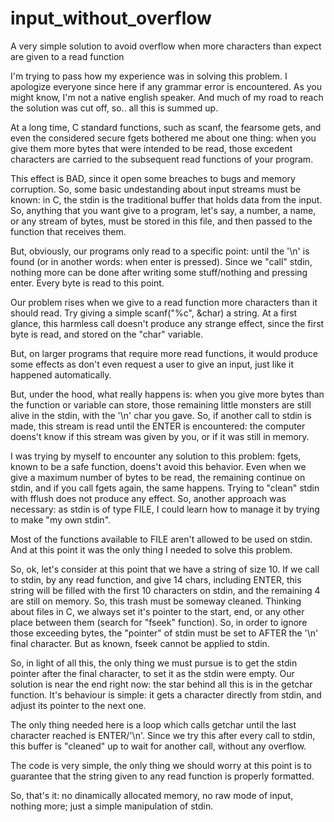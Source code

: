 # input_without_overflow
A very simple solution to avoid overflow when more characters than expect are given to a read function

I'm trying to pass how my experience was in solving this problem. I apologize everyone since here if any grammar error is encountered. As you might know, I'm not a native english speaker. And much of my road to reach the solution was cut off, so.. all this is summed up.

At a long time, C standard functions, such as scanf, the fearsome gets, and even the considered secure fgets bothered me about one thing: when you give them more bytes that were intended to be read, those excedent characters are carried to the subsequent read functions of your program.

This effect is BAD, since it open some breaches to bugs and memory corruption. So, some basic undestanding about input streams must be known: in C, the stdin is the traditional buffer that holds data from the input. So, anything that you want give to a program, let's say, a number, a name, or any stream of bytes, must be stored in this file, and then passed to the function that receives them.

But, obviously, our programs only read to a specific point: until the '\n' is found (or in another words: when enter is pressed). Since we "call" stdin, nothing more can be done after writing some stuff/nothing and pressing enter. Every byte is read to this point.

Our problem rises when we give to a read function more characters than it should read. Try giving a simple scanf("%c", &char) a string. At a first glance, this harmless call doesn't produce any strange effect, since the first byte is read, and stored on the "char" variable. 

But, on larger programs that require more read functions, it would produce some effects as don't even request a user to give an input, just like it happened automatically.

But, under the hood, what really happens is: when you give more bytes than the function or variable can store, those remaining little monsters are still alive in the stdin, with the '\n' char you gave. So, if another call to stdin is made, this stream is read until the ENTER is encountered: the computer doens't know if this stream was given by you, or if it was still in memory.

I was trying by myself to encounter any solution to this problem: fgets, known to be a safe function, doens't avoid this behavior. Even when we give a maximum number of bytes to be read, the remaining continue on stdin, and if you call fgets again, the same happens. Trying to "clean" stdin with fflush does not produce any effect. So, another approach was necessary: as stdin is of type FILE, I could learn how to manage it by trying to make "my own stdin".

Most of the functions available to FILE aren't allowed to be used on stdin. And at this point it was the only thing I needed to solve this problem. 

So, ok, let's consider at this point that we have a string of size 10. If we call to stdin, by any read function, and give 14 chars, including ENTER, this string will be filled with the first 10 characters on stdin, and the remaining 4 are still on memory. So, this trash must be someway cleaned. Thinking about files in C, we always set it's pointer to the start, end, or any other place between them (search for "fseek" function). So, in order to ignore those exceeding bytes, the "pointer" of stdin must be set to AFTER the '\n' final character. But as known, fseek cannot be applied to stdin.

So, in light of all this, the only thing we must pursue is to get the stdin pointer after the final character, to set it as the stdin were empty. Our solution is near the end right now: the star behind all this is in the getchar function. It's behaviour is simple: it gets a character directly from stdin, and adjust its pointer to the next one. 

The only thing needed here is a loop which calls getchar until the last character reached is ENTER/'\n'. Since we try this after every call to stdin, this buffer is "cleaned" up to wait for another call, without any overflow.

The code is very simple, the only thing we should worry at this point is to guarantee that the string given to any read function is properly formatted.

So, that's it: no dinamically allocated memory, no raw mode of input, nothing more; just a simple manipulation of stdin.
